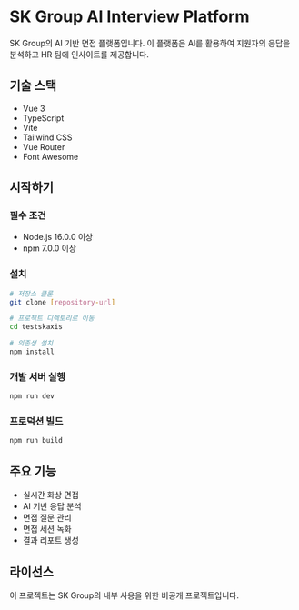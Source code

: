 # SK Group AI Interview Platform

SK Group의 AI 기반 면접 플랫폼입니다. 이 플랫폼은 AI를 활용하여 지원자의 응답을 분석하고 HR 팀에 인사이트를 제공합니다.

## 기술 스택

- Vue 3
- TypeScript
- Vite
- Tailwind CSS
- Vue Router
- Font Awesome

## 시작하기

### 필수 조건

- Node.js 16.0.0 이상
- npm 7.0.0 이상

### 설치

```bash
# 저장소 클론
git clone [repository-url]

# 프로젝트 디렉토리로 이동
cd testskaxis

# 의존성 설치
npm install
```

### 개발 서버 실행

```bash
npm run dev
```

### 프로덕션 빌드

```bash
npm run build
```

## 주요 기능

- 실시간 화상 면접
- AI 기반 응답 분석
- 면접 질문 관리
- 면접 세션 녹화
- 결과 리포트 생성

## 라이선스

이 프로젝트는 SK Group의 내부 사용을 위한 비공개 프로젝트입니다. 